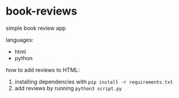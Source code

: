 # book-reviews

simple book review app

languages:
- html
- python

how to add reviews to HTML:
1. installing dependencies with `pip install -r requirements.txt`
1. add reviews by running `python3 script.py`